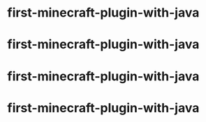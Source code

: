 # first-minecraft-plugin-with-java
# first-minecraft-plugin-with-java
# first-minecraft-plugin-with-java
# first-minecraft-plugin-with-java
